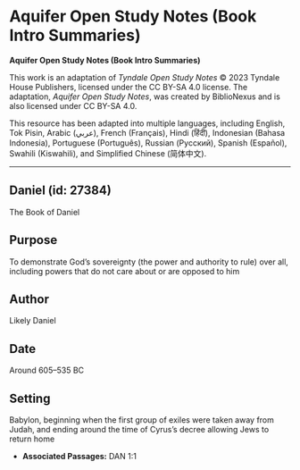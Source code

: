 # Aquifer Open Study Notes (Book Intro Summaries)

**Aquifer Open Study Notes (Book Intro Summaries)**

This work is an adaptation of *Tyndale Open Study Notes* © 2023 Tyndale House Publishers, licensed under the CC BY\-SA 4\.0 license. The adaptation, *Aquifer Open Study Notes*, was created by BiblioNexus and is also licensed under CC BY\-SA 4\.0\.

This resource has been adapted into multiple languages, including English, Tok Pisin, Arabic (عربي), French (Français), Hindi (हिंदी), Indonesian (Bahasa Indonesia), Portuguese (Português), Russian (Русский), Spanish (Español), Swahili (Kiswahili), and Simplified Chinese (简体中文).



--------------------------------

## Daniel (id: 27384)

The Book of Daniel

Purpose
-------

To demonstrate God’s sovereignty (the power and authority to rule) over all, including powers that do not care about or are opposed to him 

Author
------

Likely Daniel

Date
----

Around 605–535 BC

Setting
-------

Babylon, beginning when the first group of exiles were taken away from Judah, and ending around the time of Cyrus’s decree allowing Jews to return home

* **Associated Passages:** DAN 1:1

